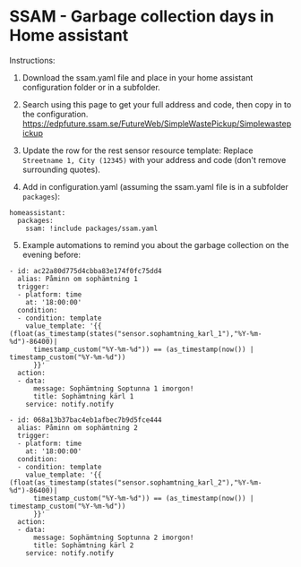 # SSAM - Garbage collection days in Home assistant

Instructions:
1) Download the ssam.yaml file and place in your home assistant configuration folder or in a subfolder.

2) Search using this page to get your full address and code, then copy in to the configuration.
https://edpfuture.ssam.se/FutureWeb/SimpleWastePickup/Simplewastepickup  

3) Update the row for the rest sensor resource template:
Replace `Streetname 1, City (12345)` with your address and code (don't remove surrounding quotes).  



4) Add in configuration.yaml (assuming the ssam.yaml file is in a subfolder `packages`):

```
homeassistant:
  packages:
    ssam: !include packages/ssam.yaml
```


5) Example automations to remind you about the garbage collection on the evening before: 
```
- id: ac22a80d775d4cbba83e174f0fc75dd4
  alias: Påminn om sophämtning 1
  trigger:
  - platform: time
    at: '18:00:00'
  condition:
  - condition: template
    value_template: '{{ (float(as_timestamp(states("sensor.sophamtning_karl_1"),"%Y-%m-%d")-86400)|
      timestamp_custom("%Y-%m-%d")) == (as_timestamp(now()) | timestamp_custom("%Y-%m-%d"))
      }}'
  action:
  - data:
      message: Sophämtning Soptunna 1 imorgon!
      title: Sophämtning kärl 1
    service: notify.notify
    
- id: 068a13b37bac4eb1afbec7b9d5fce444
  alias: Påminn om sophämtning 2
  trigger:
  - platform: time
    at: '18:00:00'
  condition:
  - condition: template
    value_template: '{{ (float(as_timestamp(states("sensor.sophamtning_karl_2"),"%Y-%m-%d")-86400)|
      timestamp_custom("%Y-%m-%d")) == (as_timestamp(now()) | timestamp_custom("%Y-%m-%d"))
      }}'
  action:
  - data:
      message: Sophämtning Soptunna 2 imorgon!
      title: Sophämtning kärl 2
    service: notify.notify
